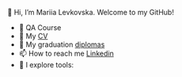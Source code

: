 👋 Hi, I’m Mariia Levkovska. Welcome to my GitHub!
- 🌱 QA Course 
- 🌱 My <a href="">CV</a>
- 🌱 My graduation <a href="">diplomas</a>
- 📫 How to reach me <a href="https://www.linkedin.com/in/mariia-levkovska/">Linkedin</a>
- 🔷 I explore tools:
